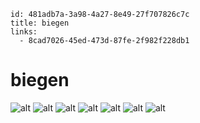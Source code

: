 ```
id: 481adb7a-3a98-4a27-8e49-27f707826c7c
title: biegen
links:
  - 8cad7026-45ed-473d-87fe-2f982f228db1
```

# biegen

![alt][1]
![alt][2]
![alt][3]
![alt][4]
![alt][5]
![alt][6]
![alt][7]

[1]: https://i.pinimg.com/originals/ec/3b/ae/ec3baeaa1de6e5bdd671d650f03b2a87.jpg
[2]: https://i.pinimg.com/originals/02/38/bb/0238bb93d2bc482fa42d5ef2bda4456b.jpg
[3]: https://i.pinimg.com/originals/0b/84/15/0b8415fd3db33fca770d5b12abfd40eb.jpg
[4]: https://i.pinimg.com/originals/13/ae/ed/13aeeda4167212d4bfa475b9e524cb86.jpg
[5]: https://i.pinimg.com/originals/e0/6d/eb/e06deb2c2e541ecb0872b5681659a3ef.jpg
[6]: https://i.pinimg.com/564x/90/57/28/9057281f07f3203ce529918c62e4b8c2.jpg
[7]: https://i.pinimg.com/736x/58/9d/cb/589dcb8d0133efb99655f176961fefd0.jpg
